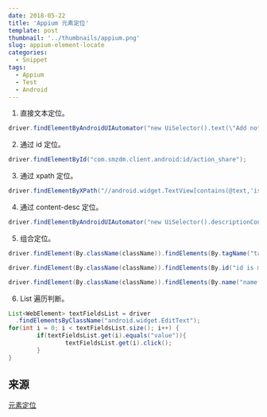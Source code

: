 ```yaml
---
date: 2018-05-22
title: 'Appium 元素定位'
template: post
thumbnail: '../thumbnails/appium.png'
slug: appium-element-locate
categories:
  - Snippet
tags:
  - Appium
  - Test
  - Android
---
```


1. 直接文本定位。

```Java
driver.findElementByAndroidUIAutomator("new UiSelector().text(\"Add note\")");
```

2. 通过 id 定位。

```Java
driver.findElementById("com.smzdm.client.android:id/action_share");
```

3. 通过 xpath 定位。

```Java
driver.findElementByXPath("//android.widget.TextView[contains(@text,'is xpathname')]");
```

4. 通过 content-desc 定位。

```Java
driver.findElementByAndroidUIAutomator("new UiSelector().descriptionContains(\"" + name + "\")");
```

5. 组合定位。

```Java
driver.findElement(By.className(className)).findElements(By.tagName("tagname is me")).get(i);

driver.findElement(By.className(className)).findElements(By.id("id is me")).get(i);

driver.findElement(By.className(className)).findElements(By.name("name is me")).get(i);
```

6. List 遍历判断。

```Java
List<WebElement> textFieldsList = driver
  .findElementsByClassName("android.widget.EditText");
for(int i = 0; i < textFieldsList.size(); i++) {
		if(textFieldsList.get(i).equals("value")){
				textFieldsList.get(i).click();
		}
}
```



## 来源

[元素定位](https://anikikun.gitbooks.io/appium-girls-tutorial/content/find_elements.html)